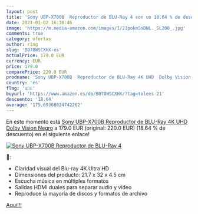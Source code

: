```yaml
---
layout: post
title: 'Sony UBP-X700B  Reproductor de BLU-Ray 4 con un 18.64 % de descuento'
date: 2021-01-02 16:38:46
image: 'https://m.media-amazon.com/images/I/21pokmSsDNL._SL200_.jpg'
comments: true
category: ofertas
author: ring
slug: 'B078WSCXHX-es'
actualPrice: 179.0 EUR
currency: EUR
price: 179.0
comparePrice: 220.0 EUR
prodname: 'Sony UBP-X700B  Reproductor de BLU-Ray 4K UHD  Dolby Vision  Negro'
country: 'es'
flag: '🇪🇸'
buyurl: 'https://www.amazon.es/dp/B078WSCXHX/?tag=tolees-21'
descuento: '18.64'
average: '175.69360824742262'
---
```


En este momento está [Sony UBP-X700B  Reproductor de BLU-Ray 4K UHD  Dolby Vision  Negro](https://www.amazon.es/dp/B078WSCXHX/?tag=tolees-21) a 179.0 EUR (original: 220.0 EUR) (18.64 %  de descuento) en el siguiente enlace!

[![Sony UBP-X700B  Reproductor de BLU-Ray 4](https://m.media-amazon.com/images/I/21pokmSsDNL._SL200_.jpg)](https://www.amazon.es/dp/B078WSCXHX/?tag=tolees-21)

🔎:

- Claridad visual del Blu-ray 4K Ultra HD
- Dimensiones del producto: 21.7 x 32 x 4.5 cm
- Escucha música en múltiples formatos
- Salidas HDMI duales para separar audio y vídeo
- Reproduce la mayoría de discos y formatos de archivo

[Aquí!!!](https://www.amazon.es/dp/B078WSCXHX/?tag=tolees-21)
